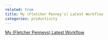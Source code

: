 ```yaml
---
related: true
title: My (Fletcher Penney's) Latest Workflow
categories: productivity
---
```

[My (Fletcher Penneys) Latest Workflow][1]

[1]: http://fletcherpenney.net/2011/02/my_latest_workflow.html

